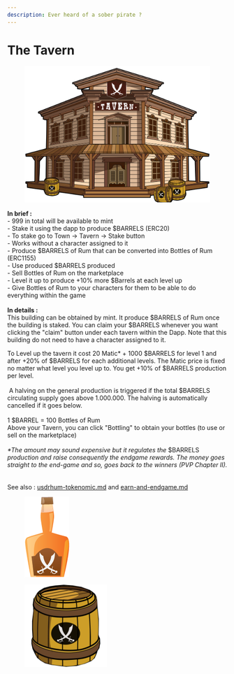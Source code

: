 ```yaml
---
description: Ever heard of a sober pirate ?
---
```


# The Tavern

<figure><img src="../../.gitbook/assets/TAVERN=.png" alt=""><figcaption></figcaption></figure>

**In brief :** \
\- 999 in total will be available to mint\
\- Stake it using the dapp to produce $BARRELS (ERC20)\
\- To stake go to Town -> Tavern -> Stake button\
\- Works without a character assigned to it\
\- Produce $BARRELS of Rum that can be converted into Bottles of Rum (ERC1155)\
\- Use produced $BARRELS produced\
\- Sell Bottles of Rum on the marketplace\
\- Level it up to produce +10% more $Barrels at each level up\
\- Give Bottles of Rum to your characters for them to be able to do everything within the game\
\
**In details :** \
This building can be obtained by mint. It produce $BARRELS of Rum once the building is staked. You can claim your $BARRELS whenever you want clicking the "claim" button under each tavern within the Dapp. Note that this building do not need to have a character assigned to it.  

To Level up the tavern it cost 20 Matic\* + 1000 $BARRELS for level 1 and after +20% of $BARRELS for each additional levels. The Matic price is fixed no matter what level you level up to. You get +10% of $BARRELS production per level. \
\
 A halving on the general production is triggered if the total $BARRELS circulating supply goes above 1.000.000. The halving is automatically cancelled if it goes below.   \
\
1 $BARREL = 100 Bottles of Rum\
Above your Tavern, you can click "Bottling" to obtain your bottles (to use or sell on the marketplace)\
\
_\*The amount may sound expensive but it regulates the_ $BARRELS _production and raise consequently the endgame rewards. The money goes straight to the end-game and so, goes back to the winners (PVP Chapter II)._   \
\
See also : [usdrhum-tokenomic.md](../../economy-tokens-lp/usdrhum-tokenomic.md "mention")  and [earn-and-endgame.md](../economy-burn-and-earn-system/earn-and-endgame.md "mention")



<div>

<figure><img src="../../.gitbook/assets/flag rhum.png" alt=""><figcaption></figcaption></figure>

 

<figure><img src="../../.gitbook/assets/barrel (1).png" alt="" width="188"><figcaption></figcaption></figure>

</div>
